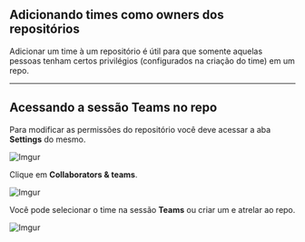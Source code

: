 ## Adicionando times como owners dos repositórios

Adicionar um time à um repositório é útil para que somente aquelas pessoas tenham certos privilégios (configurados na criação do time) em um repo.

---

## Acessando a sessão Teams no repo

Para modificar as permissões do repositório você deve acessar a aba **Settings** do mesmo.

![Imgur](https://i.imgur.com/3eGKcu9.png)

Clique em **Collaborators & teams**.

![Imgur](https://i.imgur.com/dsTaU97.png)

Você pode selecionar o time na sessão **Teams** ou criar um e atrelar ao repo.

![Imgur](https://i.imgur.com/IEZHoJX.png)
